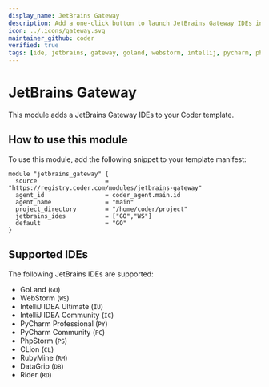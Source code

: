 ```yaml
---
display_name: JetBrains Gateway
description: Add a one-click button to launch JetBrains Gateway IDEs in the dashboard.
icon: ../.icons/gateway.svg
maintainer_github: coder
verified: true
tags: [ide, jetbrains, gateway, goland, webstorm, intellij, pycharm, phpstorm, clion, rubymine, datagrip, rider]
---
```

# JetBrains Gateway

This module adds a JetBrains Gateway IDEs to your Coder template.

## How to use this module

To use this module, add the following snippet to your template manifest:

```hcl
module "jetbrains_gateway" {
  source                   = "https://registry.coder.com/modules/jetbrains-gateway"
  agent_id                 = coder_agent.main.id
  agent_name               = "main"
  project_directory        = "/home/coder/project"
  jetbrains_ides           = ["GO","WS"]
  default                  = "GO"
}
```

## Supported IDEs

The following JetBrains IDEs are supported:

- GoLand (`GO`)
- WebStorm (`WS`)
- IntelliJ IDEA Ultimate (`IU`)
- IntelliJ IDEA Community (`IC`)
- PyCharm Professional (`PY`)
- PyCharm Community (`PC`)
- PhpStorm (`PS`)
- CLion (`CL`)
- RubyMine (`RM`)
- DataGrip (`DB`)
- Rider (`RD`)
